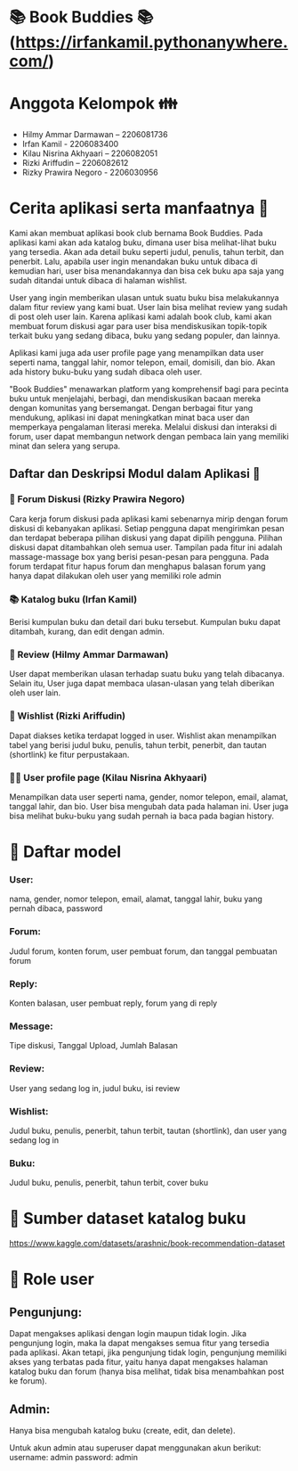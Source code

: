 # 📚 Book Buddies 📚 (https://irfankamil.pythonanywhere.com/)

# Anggota Kelompok :family:
- Hilmy Ammar Darmawan – 2206081736 
- Irfan Kamil - 2206083400 
- Kilau Nisrina Akhyaari – 2206082051 
- Rizki Ariffudin – 2206082612 
- Rizky Prawira Negoro - 2206030956 

# Cerita aplikasi serta manfaatnya :newspaper:
Kami akan membuat aplikasi book club bernama Book Buddies. Pada aplikasi kami akan ada katalog buku, dimana user bisa melihat-lihat buku yang tersedia. Akan ada detail buku seperti judul, penulis, tahun terbit, dan penerbit. Lalu, apabila user ingin menandakan buku untuk dibaca di kemudian hari, user bisa menandakannya dan bisa cek buku apa saja yang sudah ditandai untuk dibaca di halaman wishlist.  

User yang ingin memberikan ulasan untuk suatu buku bisa melakukannya dalam fitur review yang kami buat. User lain bisa melihat review yang sudah di post oleh user lain. Karena aplikasi kami adalah book club, kami akan membuat forum diskusi agar para user bisa mendiskusikan topik-topik terkait buku yang sedang dibaca, buku yang sedang populer, dan lainnya.  

Aplikasi kami juga ada user profile page yang menampilkan data user seperti nama, tanggal lahir, nomor telepon, email, domisili, dan bio. Akan ada history buku-buku yang sudah dibaca oleh user. 

"Book Buddies" menawarkan platform yang komprehensif bagi para pecinta buku untuk menjelajahi, berbagi, dan mendiskusikan bacaan mereka dengan komunitas yang bersemangat. Dengan berbagai fitur yang mendukung, aplikasi ini dapat meningkatkan minat baca user dan memperkaya pengalaman literasi mereka. Melalui diskusi dan interaksi di forum, user dapat membangun network dengan pembaca lain yang memiliki minat dan selera yang serupa.

## Daftar dan Deskripsi Modul dalam Aplikasi :calling:

### 💬 Forum Diskusi (Rizky Prawira Negoro)
Cara kerja forum diskusi pada aplikasi kami sebenarnya mirip dengan forum diskusi di kebanyakan aplikasi. Setiap pengguna dapat mengirimkan pesan dan terdapat beberapa pilihan diskusi yang dapat dipilih pengguna. Pilihan diskusi dapat ditambahkan oleh semua user. Tampilan pada fitur ini adalah massage-massage box yang berisi pesan-pesan para pengguna. Pada forum terdapat fitur hapus forum dan menghapus balasan forum yang hanya dapat dilakukan oleh user yang memiliki role admin

### :books: Katalog buku (Irfan Kamil)
Berisi kumpulan buku dan detail dari buku tersebut. Kumpulan buku dapat ditambah, kurang, dan edit dengan admin.

### 🧾 Review (Hilmy Ammar Darmawan)
User dapat memberikan ulasan terhadap suatu buku yang telah dibacanya. Selain itu, User juga dapat membaca ulasan-ulasan yang telah diberikan oleh user lain.

### 🔖 Wishlist (Rizki Ariffudin)
Dapat diakses ketika terdapat logged in user. Wishlist akan menampilkan tabel yang berisi judul buku, penulis, tahun terbit, penerbit, dan tautan (shortlink) ke fitur perpustakaan.

### :man_office_worker: User profile page (Kilau Nisrina Akhyaari)
Menampilkan data user seperti nama, gender, nomor telepon, email, alamat, tanggal lahir, dan bio. User bisa mengubah data pada halaman ini. User juga bisa melihat buku-buku yang sudah pernah ia baca pada bagian history.

# :briefcase: Daftar model
### User: 
nama, gender, nomor telepon, email, alamat, tanggal lahir, buku yang pernah dibaca, password
### Forum:
Judul forum, konten forum, user pembuat forum, dan tanggal pembuatan forum
### Reply:
Konten balasan, user pembuat reply, forum yang di reply
### Message: 
Tipe diskusi, Tanggal Upload, Jumlah Balasan
### Review: 
User yang sedang log in, judul buku, isi review
### Wishlist: 
Judul buku, penulis, penerbit, tahun terbit, tautan (shortlink), dan user yang sedang log in
### Buku: 
Judul buku, penulis, penerbit, tahun terbit, cover buku

# :green_book: Sumber dataset katalog buku
https://www.kaggle.com/datasets/arashnic/book-recommendation-dataset 

# :customs: Role user
## Pengunjung: 
Dapat mengakses aplikasi dengan login maupun tidak login. Jika pengunjung login, maka Ia dapat mengakses semua fitur yang tersedia pada aplikasi. Akan tetapi, jika pengunjung tidak login, pengunjung memiliki akses yang terbatas pada fitur, yaitu hanya dapat mengakses halaman katalog buku dan forum (hanya bisa melihat, tidak bisa menambahkan post ke forum).
## Admin: 
Hanya bisa mengubah katalog buku (create, edit, dan delete).

Untuk akun admin atau superuser dapat menggunakan akun berikut:
username: admin
password: admin
